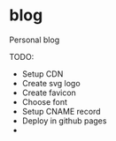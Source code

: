 # blog

Personal blog

TODO:

- Setup CDN
- Create svg logo
- Create favicon
- Choose font
- Setup CNAME record
- Deploy in github pages
-
